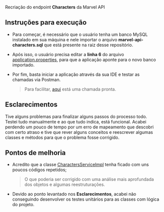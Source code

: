  Recriação do endpoint **Characters** da Marvel API
 
## Instruções para execução
- Para começar, é necessário que o usuário tenha um banco MySQL instalado em sua máquina e nele importar o arquivo **marvel-api-characters.sql** que está presente na raiz desse repositório.

- Após isso, o usuário precisa editar a **linha 6** do arquivo [application.properties](https://github.com/jeanguinami/marvel-api-characters/blob/master/characters/src/main/resources/application.properties), para que a aplicação aponte para o novo banco importado.

- Por fim, basta iniciar a aplicação através da sua IDE e testar as chamadas via Postman.
	> Para facilitar, [aqui](https://www.getpostman.com/collections/87c764421727a0ff9905) está uma chamada pronta.


## Esclarecimentos
Tive alguns problemas para finalizar alguns passos do processo todo. Testei tudo manualmente e ao que tudo indica, está funcional. Acabei perdendo um pouco de tempo por um erro de mapeamento que descobri com certo atraso e tive que rever alguns conceitos e reescrever algumas classes e métodos para que o problema fosse corrigido.


## Pontos de melhoria
- Acredito que a classe [CharactersServiceImpl](https://github.com/jeanguinami/marvel-api-characters/blob/master/characters/src/main/java/io/jeanfrias/characters/service/imp/CharactersServiceImp.java) tenha ficado com uns poucos códigos repetidos;
	> O que poderia ser corrigido com uma análise mais aprofundada dos objetos e algumas reestruturações.

- Devido ao ponto levantado nos **Esclarecimentos**, acabei não conseguindo desenvolver os testes unitários para as classes com lógica do projeto.

